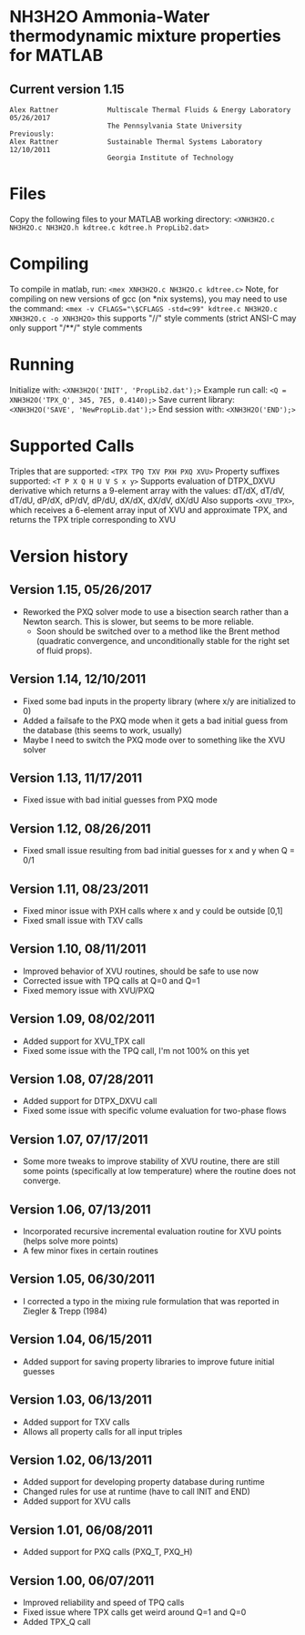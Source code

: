 # NH3H2O                 Ammonia-Water thermodynamic mixture properties for MATLAB
## Current version         1.15
    Alex Rattner            Multiscale Thermal Fluids & Energy Laboratory   05/26/2017
                            The Pennsylvania State University                                                    
    Previously:
    Alex Rattner            Sustainable Thermal Systems Laboratory          12/10/2011
                            Georgia Institute of Technology


# Files
Copy the following files to your MATLAB working directory:
`<XNH3H2O.c NH3H2O.c NH3H2O.h kdtree.c kdtree.h PropLib2.dat>`

# Compiling
To compile in matlab, run: `<mex XNH3H2O.c NH3H2O.c kdtree.c>`
Note, for compiling on new versions of gcc (on *nix systems), you may need to use the command:
`<mex -v CFLAGS="\$CFLAGS -std=c99" kdtree.c NH3H2O.c XNH3H2O.c -o XNH3H2O>`
this supports "//" style comments (strict ANSI-C may only support "/**/" style comments

# Running
Initialize with:  `<XNH3H2O('INIT', 'PropLib2.dat');>`
Example run call: `<Q = XNH3H2O('TPX_Q', 345, 7E5, 0.4140);>`
Save current library: `<XNH3H2O('SAVE', 'NewPropLib.dat');>`
End session with: `<XNH3H2O('END');>`

# Supported Calls
Triples that are supported:  `<TPX TPQ TXV PXH PXQ XVU>`
Property suffixes supported: `<T P X Q H U V S x y>`
Supports evaluation of DTPX_DXVU derivative which returns a 9-element array with the values: dT/dX, dT/dV, dT/dU, dP/dX, dP/dV, dP/dU, dX/dX, dX/dV, dX/dU
Also supports `<XVU_TPX>`, which receives a 6-element array input of XVU and approximate TPX, and returns the TPX triple corresponding to XVU


# Version history
## Version 1.15, 05/26/2017
* Reworked the PXQ solver mode to use a bisection search rather than a Newton search. This is slower, but seems to be more reliable.
    * Soon should be switched over to a method like the Brent method (quadratic convergence, and unconditionally stable for the right set of fluid props).


## Version 1.14,	12/10/2011
* Fixed some bad inputs in the property library (where x/y are initialized to 0)
* Added a failsafe to the PXQ mode when it gets a bad initial guess from the database (this seems to work, usually)
* Maybe I need to switch the PXQ mode over to something like the XVU solver

## Version 1.13, 11/17/2011
* Fixed issue with bad initial guesses from PXQ mode

## Version 1.12, 08/26/2011
* Fixed small issue resulting from bad initial guesses for x and y when Q = 0/1

## Version 1.11, 08/23/2011
* Fixed minor issue with PXH calls where x and y could be outside [0,1]
* Fixed small issue with TXV calls

## Version 1.10, 08/11/2011
* Improved behavior of XVU routines, should be safe to use now
* Corrected issue with TPQ calls at Q=0 and Q=1
* Fixed memory issue with XVU/PXQ

## Version 1.09, 08/02/2011
* Added support for XVU_TPX call
* Fixed some issue with the TPQ call, I'm not 100% on this yet

## Version 1.08, 07/28/2011
* Added support for DTPX_DXVU call
* Fixed some issue with specific volume evaluation for two-phase flows

## Version 1.07, 07/17/2011
* Some more tweaks to improve stability of XVU routine, there are still some points (specifically at low temperature) where the routine does not converge.

## Version 1.06, 07/13/2011
* Incorporated recursive incremental evaluation routine for XVU points (helps solve more points)
* A few minor fixes in certain routines

## Version 1.05, 06/30/2011
* I corrected a typo in the mixing rule formulation that was reported in Ziegler & Trepp (1984)

## Version 1.04, 06/15/2011
* Added support for saving property libraries to improve future initial guesses

## Version 1.03, 06/13/2011
* Added support for TXV calls
* Allows all property calls for all input triples

## Version 1.02, 06/13/2011
* Added support for developing property database during runtime
* Changed rules for use at runtime (have to call INIT and END)
* Added support for XVU calls

## Version 1.01, 06/08/2011
* Added support for PXQ calls (PXQ_T, PXQ_H)

## Version 1.00, 06/07/2011
* Improved reliability and speed of TPQ calls
* Fixed issue where TPX calls get weird around Q=1 and Q=0
* Added TPX_Q call
